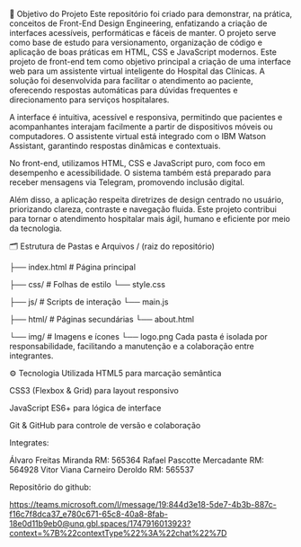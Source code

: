 🎯 Objetivo do Projeto
Este repositório foi criado para demonstrar, na prática, conceitos de Front-End Design Engineering, enfatizando a criação de interfaces acessíveis, performáticas e fáceis de manter. O projeto serve como base de estudo para versionamento, organização de código e aplicação de boas práticas em HTML, CSS e JavaScript modernos.
Este projeto de front-end tem como objetivo principal a criação de uma interface web para um assistente virtual inteligente do Hospital das Clínicas. A solução foi desenvolvida para facilitar o atendimento ao paciente, oferecendo respostas automáticas para dúvidas frequentes e direcionamento para serviços hospitalares.

A interface é intuitiva, acessível e responsiva, permitindo que pacientes e acompanhantes interajam facilmente a partir de dispositivos móveis ou computadores. O assistente virtual está integrado com o IBM Watson Assistant, garantindo respostas dinâmicas e contextuais.

No front-end, utilizamos HTML, CSS e JavaScript puro, com foco em desempenho e acessibilidade. O sistema também está preparado para receber mensagens via Telegram, promovendo inclusão digital.

Além disso, a aplicação respeita diretrizes de design centrado no usuário, priorizando clareza, contraste e navegação fluida. Este projeto contribui para tornar o atendimento hospitalar mais ágil, humano e eficiente por meio da tecnologia.


🗂️ Estrutura de Pastas e Arquivos
/ (raiz do repositório)

├── index.html          # Página principal

├── css/                # Folhas de estilo
   └── style.css

├── js/                 # Scripts de interação
  └── main.js

├── html/               # Páginas secundárias
   └── about.html

└── img/                # Imagens e ícones
    └── logo.png
Cada pasta é isolada por responsabilidade, facilitando a manutenção e a colaboração entre integrantes.

⚙️ Tecnologia Utilizada
HTML5 para marcação semântica

CSS3 (Flexbox & Grid) para layout responsivo

JavaScript ES6+ para lógica de interface

Git & GitHub para controle de versão e colaboração

Integrates:
 
Álvaro Freitas Miranda        RM: 565364
Rafael Pascotte Mercadante    RM: 564928
Vitor Viana Carneiro Deroldo  RM: 565537

Repositôrio do github:

https://teams.microsoft.com/l/message/19:844d3e18-5de7-4b3b-887c-f16c7f8dca37_e780c671-65c8-40a8-8fab-18e0d11b9eb0@unq.gbl.spaces/1747916013923?context=%7B%22contextType%22%3A%22chat%22%7D


